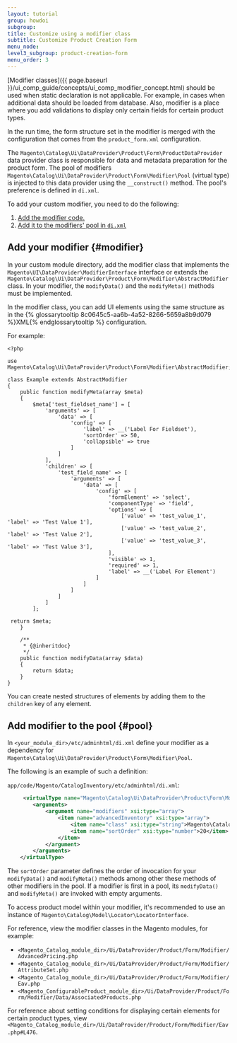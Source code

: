```yaml
---
layout: tutorial
group: howdoi
subgroup:
title: Customize using a modifier class
subtitle: Customize Product Creation Form
menu_node:
level3_subgroup: product-creation-form
menu_order: 3
---
```


[Modifier classes]({{ page.baseurl }}/ui_comp_guide/concepts/ui_comp_modifier_concept.html) should be used when static declaration is not applicable. For example, in cases when additional data should be loaded from database. Also, modifier is a place where you add validations to display only certain fields for certain product types.

In the run time, the form structure set in the modifier is merged with the configuration that comes from the `product_form.xml` configuration.

The `Magento\Catalog\Ui\DataProvider\Product\Form\ProductDataProvider` data provider class is responsible for data and metadata preparation for the product form. The pool of modifiers `Magento\Catalog\Ui\DataProvider\Product\Form\Modifier\Pool` (virtual type) is injected to this data provider using the `__construct()` method. The pool's preference is defined in `di.xml`.

To add your custom modifier, you need to do the following:

1. [Add the modifier code.](#modifier)
2. [Add it to the modifiers' pool in `di.xml`](#pool)

## Add your modifier {#modifier}

In your custom module directory, add the modifier class that implements the `Magento\UI\DataProvider\ModifierInterface` interface or extends the `Magento\Catalog\Ui\DataProvider\Product\Form\Modifier\AbstractModifier`class. In your modifier, the `modifyData()` and the `modifyMeta()` methods must be implemented.

In the modifier class, you can add UI elements using the same structure as in the {% glossarytooltip 8c0645c5-aa6b-4a52-8266-5659a8b9d079 %}XML{% endglossarytooltip %} configuration.

For example:

```php?start_inline=1
<?php

use Magento\Catalog\Ui\DataProvider\Product\Form\Modifier\AbstractModifier;

class Example extends AbstractModifier
{
    public function modifyMeta(array $meta)
    {
        $meta['test_fieldset_name'] = [
            'arguments' => [
                'data' => [
                    'config' => [
                        'label' => __('Label For Fieldset'),
                        'sortOrder' => 50,
                        'collapsible' => true
                    ]
                ]
            ],
            'children' => [
                'test_field_name' => [
                    'arguments' => [
                        'data' => [
                            'config' => [
                                'formElement' => 'select',
                                'componentType' => 'field',
                                'options' => [
                                    ['value' => 'test_value_1', 'label' => 'Test Value 1'],
                                    ['value' => 'test_value_2', 'label' => 'Test Value 2'],
                                    ['value' => 'test_value_3', 'label' => 'Test Value 3'],
                                ],
                                'visible' => 1,
                                'required' => 1,
                                'label' => __('Label For Element')
                            ]
                        ]
                    ]
                ]
            ]
        ];

 return $meta;
    }

    /**
     * {@inheritdoc}
     */
    public function modifyData(array $data)
    {
        return $data;
    }
}
```

You can create nested structures of elements by adding them to the `children` key of any element.

## Add modifier to the pool {#pool}

In `<your_module_dir>/etc/adminhtml/di.xml` define your modifier as a dependency for `Magento\Catalog\Ui\DataProvider\Product\Form\Modifier\Pool`.


The following is an example of such a definition:

`app/code/Magento/CatalogInventory/etc/adminhtml/di.xml`:

```xml
     <virtualType name="Magento\Catalog\Ui\DataProvider\Product\Form\Modifier\Pool">
        <arguments>
            <argument name="modifiers" xsi:type="array">
                <item name="advancedInventory" xsi:type="array">
                    <item name="class" xsi:type="string">Magento\CatalogInventory\Ui\DataProvider\Product\Form\Modifier\AdvancedInventory</item>
                    <item name="sortOrder" xsi:type="number">20</item>
                </item>
            </argument>
        </arguments>
    </virtualType>
```

The `sortOrder` parameter defines the order of invocation for your `modifyData()` and `modifyMeta()` methods among other these methods of other modifiers in the pool. If a modifier is first in a pool, its `modifyData()` and `modifyMeta()` are invoked with empty arguments.

To access product model within your modifier, it's recommended to use an instance of `Magento\Catalog\Model\Locator\LocatorInterface`.

For reference, view the modifier classes in the Magento modules, for example:

* `<Magento_Catalog_module_dir>/Ui/DataProvider/Product/Form/Modifier/AdvancedPricing.php`
* `<Magento_Catalog_module_dir>/Ui/DataProvider/Product/Form/Modifier/AttributeSet.php`
* `<Magento_Catalog_module_dir>/Ui/DataProvider/Product/Form/Modifier/Eav.php`
* `<Magento_ConfigurableProduct_module_dir>/Ui/DataProvider/Product/Form/Modifier/Data/AssociatedProducts.php`


For reference about setting conditions for displaying certain elements for certain product types, view `<Magento_Catalog_module_dir>/Ui/DataProvider/Product/Form/Modifier/Eav.php#L476`.
